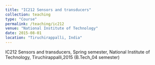 ```yaml
---
title: "IC212 Sensors and transducers"
collection: teaching
type: "Course"
permalink: /teaching/ic212
venue: "National Institute of Technology"
date: 2015-08-01
location: "Tiruchirappalli, India"
---
```


IC212 Sensors and transducers, Spring semester, National Institute of Technology, Tiruchirappalli,2015  (B.Tech_04 semester)
